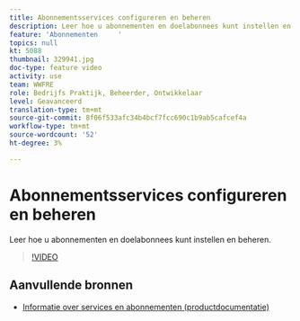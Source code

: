 ```yaml
---
title: Abonnementsservices configureren en beheren
description: Leer hoe u abonnementen en doelabonnees kunt instellen en beheren.
feature: 'Abonnementen     '
topics: null
kt: 5088
thumbnail: 329941.jpg
doc-type: feature video
activity: use
team: WWFRE
role: Bedrijfs Praktijk, Beheerder, Ontwikkelaar
level: Geavanceerd
translation-type: tm+mt
source-git-commit: 8f06f533afc34b4bcf7fcc690c1b9ab5cafcef4a
workflow-type: tm+mt
source-wordcount: '52'
ht-degree: 3%

---
```



# Abonnementsservices configureren en beheren

Leer hoe u abonnementen en doelabonnees kunt instellen en beheren.

>[!VIDEO](https://video.tv.adobe.com/v/329941?quality=12)

## Aanvullende bronnen

* [Informatie over services en abonnementen (productdocumentatie)](https://experienceleague.adobe.com/docs/campaign-classic/using/sending-messages/subscriptions-and-referrals/about-services-and-subscriptions.html)

